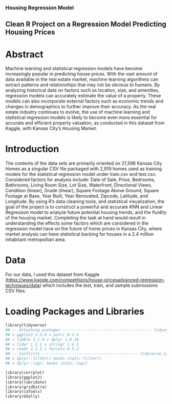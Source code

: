 ### Housing Regression Model

## Clean R Project on a Regression Model Predicting Housing Prices

# Abstract
Machine learning and statistical regression models have become increasingly popular in predicting house
prices. With the vast amount of data available in the real estate market, machine learning algorithms
can extract patterns and relationships that may not be obvious to humans. By analyzing historical data
on factors such as location, size, and amenities, regression models can accurately estimate the value of
a property. These models can also incorporate external factors such as economic trends and changes in
demographics to further improve their accuracy. As the real estate industry continues to evolve, the use of
machine learning and statistical regression models is likely to become even more essential for accurate and
efficient property valuation, as conducted in this dataset from Kaggle, with Kansas City’s Housing Market.

# Introduction 

The contents of the data sets are primarily oriented on 21,598 Kansas City Homes as a singular CSV file
packaged with 2,919 homes used as training models for the statistical regression model under train.csv and
test.csv. Considered factors for analysis include: Date of Sale, Price, Bedrooms, Bathrooms, Living Room
Size, Lot Size, Waterfront, Directional Views, Condition (linear), Grade (linear), Square Footage Above
Ground, Square Footage at Base, Year Built, Year Renovated, Zipcode, Latitude, and Longitude.
By using R’s data cleaning tools, and statistical visualization, the goal of the project is to construct a
powerful and accurate KNN and Linear Regression model to analyze future potential housing trends, and
the fluidity of the housing market.
Completing the task at hand would result in understanding the effects some factors which are considered
in the regression model have on the future of home prices in Kansas City, where market analysis can have
statistical backing for houses in a 2.4 million inhabitant metropolitan area.

# Data

For our data, I used this dataset from Kaggle (https://www.kaggle.com/competitions/house-pricesadvanced-regression-techniques/data) which includes the test, train, and sample submissions CSV files.

# Loading Packages and Libraries

```python
library(tidyverse)
## -- Attaching packages --------------------------------------- tidyverse 1.3.2 --
## v ggplot2 3.3.6 v purrr 0.3.4
## v tibble 3.1.8 v dplyr 1.0.10
## v tidyr 1.2.1 v stringr 1.4.1
## v readr 2.1.2 v forcats 0.5.2
## -- Conflicts ------------------------------------------ tidyverse_conflicts() --
## x dplyr::filter() masks stats::filter()
## x dplyr::lag() masks stats::lag()

library(corrplot)
library(ggplot2)
library(lubridate)
library(gridExtra)
library(caTools)
library(GGally)
```
